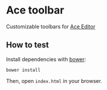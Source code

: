 # Ace toolbar

Customizable toolbars for [Ace Editor](https://ace.c9.io)

## How to test

Install dependencies with [bower](https://bower.io/):

    bower install

Then, open `index.html` in your browser.
